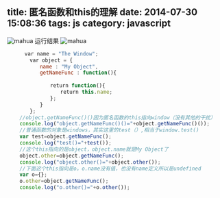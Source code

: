 title: 匿名函数和this的理解
date: 2014-07-30 15:08:36
tags: js
category: javascript
---
![mahua](/img/201511041056.png)
运行结果
![mahua](/img/201511041057.png)
```javascript
    　var name = "The Window";
    　　var object = {
    　　　　name : "My Object",
    　　　　getNameFunc : function(){
    　　　　
    　　　　　　return function(){
    　　　　　　　　return this.name;
    　　　　　　};
    　　　　}
    　　};
    //object.getNameFunc()()因为匿名函数的this指向window（没有其他的干扰）
    console.log("object.getNameFunc()()="+object.getNameFunc()());
    //普通函数的对象是windows，其实这里的test（）,相当于window.test()
    var test=object.getNameFunc();
    console.log("test()="+test());
    //这个this指向的是object，object.name就是My Object了
    object.other=object.getNameFunc();
    console.log("object.other()="+object.other());
    //下面这个this指向是o。o.name没有值，也没有name定义所以是undefined
    var o={};
    o.other=object.getNameFunc();
    console.log("o.other()="+o.other());

```